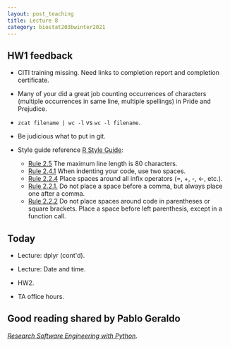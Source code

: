 ```yaml
---
layout: post_teaching
title: Lecture 8
category: biostat203bwinter2021
---
```


## HW1 feedback

* CITI training missing. Need links to completion report and completion certificate.

* Many of your did a great job counting occurrences of characters (multiple occurrences in same line, multiple spellings) in Pride and Prejudice. 

* `zcat filename | wc -l` vs `wc -l filename`.

* Be judicious what to put in git.

* Style guide reference [R Style Guide](https://style.tidyverse.org): 

    -   [Rule 2.5](https://style.tidyverse.org/syntax.html) The maximum line length is 80 characters.  
    -   [Rule 2.4.1](https://style.tidyverse.org/syntax.html) When indenting your code, use two spaces.  
    -   [Rule 2.2.4](https://style.tidyverse.org/syntax.html) Place spaces around all infix operators (=, +, -, &lt;-, etc.).  
    -   [Rule 2.2.1.](https://style.tidyverse.org/syntax.html) Do not place a space before a comma, but always place one after a comma.  
    -   [Rule 2.2.2](https://style.tidyverse.org/syntax.html) Do not place spaces around code in parentheses or square brackets. Place a space before left parenthesis, except in a function call.


## Today

* Lecture: dplyr (cont'd).

* Lecture: Date and time. 

* HW2.

* TA office hours.

## Good reading shared by Pablo Geraldo

[_Research Software Engineering with Python_](https://merely-useful.github.io/py-rse/index.html).
